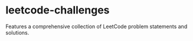 # leetcode-challenges
Features a comprehensive collection of LeetCode problem statements and solutions.
